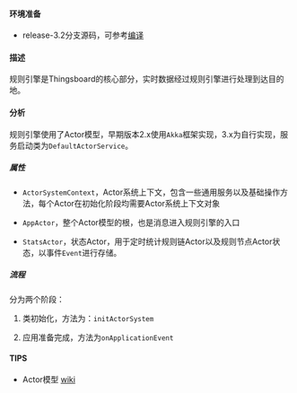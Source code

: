 #### 环境准备

- release-3.2分支源码，可参考[编译](编译.md)


#### 描述

规则引擎是Thingsboard的核心部分，实时数据经过规则引擎进行处理到达目的地。


#### 分析
规则引擎使用了Actor模型，早期版本2.x使用`Akka`框架实现，3.x为自行实现，服务启动类为`DefaultActorService`。



##### 属性

- `ActorSystemContext`，Actor系统上下文，包含一些通用服务以及基础操作方法，每个Actor在初始化阶段均需要Actor系统上下文对象
- `AppActor`，整个Actor模型的根，也是消息进入规则引擎的入口

- `StatsActor`，状态Actor，用于定时统计规则链Actor以及规则节点Actor状态，以事件`Event`进行存储。


##### 流程
分为两个阶段：  
1. 类初始化，方法为：`initActorSystem`


2. 应用准备完成，方法为`onApplicationEvent`




#### TIPS

- Actor模型 [wiki](https://en.wikipedia.org/wiki/Actor_model)















